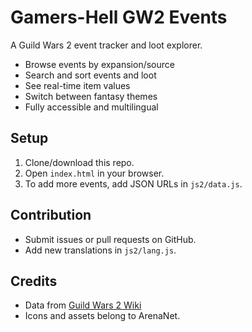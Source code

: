 # Gamers-Hell GW2 Events

A Guild Wars 2 event tracker and loot explorer.  
- Browse events by expansion/source  
- Search and sort events and loot  
- See real-time item values  
- Switch between fantasy themes  
- Fully accessible and multilingual

## Setup

1. Clone/download this repo.
2. Open `index.html` in your browser.
3. To add more events, add JSON URLs in `js2/data.js`.

## Contribution

- Submit issues or pull requests on GitHub.
- Add new translations in `js2/lang.js`.

## Credits

- Data from [Guild Wars 2 Wiki](https://wiki.guildwars2.com/)
- Icons and assets belong to ArenaNet.
